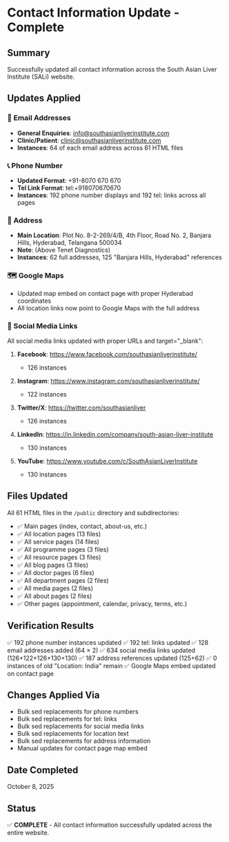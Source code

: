 # Contact Information Update - Complete

## Summary
Successfully updated all contact information across the South Asian Liver Institute (SALi) website.

## Updates Applied

### 📧 Email Addresses
- **General Enquiries**: info@southasianliverinstitute.com
- **Clinic/Patient**: clinic@southasianliverinstitute.com
- **Instances**: 64 of each email address across 61 HTML files

### 📞 Phone Number
- **Updated Format**: +91-8070 670 670
- **Tel Link Format**: tel:+918070670670
- **Instances**: 192 phone number displays and 192 tel: links across all pages

### 📍 Address
- **Main Location**: Plot No. 8-2-269/4/B, 4th Floor, Road No. 2, Banjara Hills, Hyderabad, Telangana 500034
- **Note**: (Above Tenet Diagnostics)
- **Instances**: 62 full addresses, 125 "Banjara Hills, Hyderabad" references

### 🗺️ Google Maps
- Updated map embed on contact page with proper Hyderabad coordinates
- All location links now point to Google Maps with the full address

### 🔗 Social Media Links
All social media links updated with proper URLs and target="_blank":

1. **Facebook**: https://www.facebook.com/southasianliverinstitute/
   - 126 instances

2. **Instagram**: https://www.instagram.com/southasianliverinstitute/
   - 122 instances

3. **Twitter/X**: https://twitter.com/southasianliver
   - 126 instances

4. **LinkedIn**: https://in.linkedin.com/company/south-asian-liver-institute
   - 130 instances

5. **YouTube**: https://www.youtube.com/c/SouthAsianLiverInstitute
   - 130 instances

## Files Updated
All 61 HTML files in the `/public` directory and subdirectories:
- ✅ Main pages (index, contact, about-us, etc.)
- ✅ All location pages (13 files)
- ✅ All service pages (14 files)
- ✅ All programme pages (3 files)
- ✅ All resource pages (3 files)
- ✅ All blog pages (3 files)
- ✅ All doctor pages (6 files)
- ✅ All department pages (2 files)
- ✅ All media pages (2 files)
- ✅ All about pages (2 files)
- ✅ Other pages (appointment, calendar, privacy, terms, etc.)

## Verification Results
✅ 192 phone number instances updated
✅ 192 tel: links updated
✅ 128 email addresses added (64 × 2)
✅ 634 social media links updated (126+122+126+130+130)
✅ 187 address references updated (125+62)
✅ 0 instances of old "Location: India" remain
✅ Google Maps embed updated on contact page

## Changes Applied Via
- Bulk sed replacements for phone numbers
- Bulk sed replacements for tel: links
- Bulk sed replacements for social media links
- Bulk sed replacements for location text
- Bulk sed replacements for address information
- Manual updates for contact page map embed

## Date Completed
October 8, 2025

## Status
✅ **COMPLETE** - All contact information successfully updated across the entire website.
